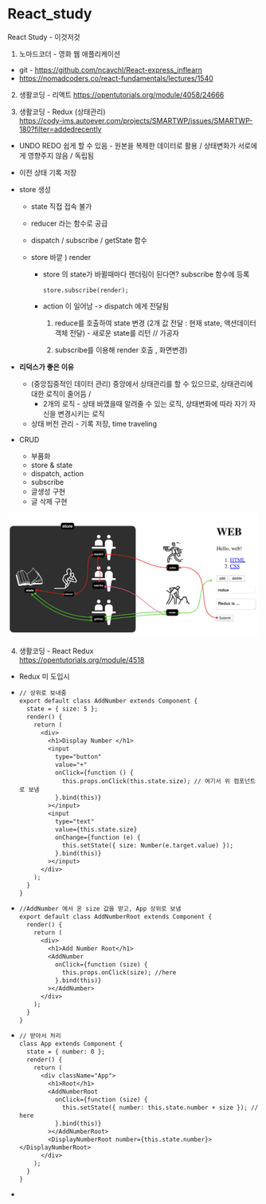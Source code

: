 # React_study
React Study - 이것저것

1) 노마드코더 - 영화 웹 애플리케이션 
- git - https://github.com/ncavchl/React-express_inflearn
- https://nomadcoders.co/react-fundamentals/lectures/1540


2) 생활코딩 - 리액트
https://opentutorials.org/module/4058/24666

3) 생활코딩 - Redux (상태관리)<br>
https://cody-ims.autoever.com/projects/SMARTWP/issues/SMARTWP-180?filter=addedrecently

- UNDO  REDO 쉽게 할 수 있음 - 원본을 복제한 데이터로 활용 / 상태변화가 서로에게 영향주지 않음 / 독립됨

- 이전 상태 기록 저장 

- store 생성

  - state 직접 접속 불가 

  - reducer 라는 함수로 공급

  - dispatch / subscribe / getState 함수

  - store 바깥 ) render 

    - store 의 state가 바뀔때마다 렌더링이 된다면?  subscribe 함수에 등록

      ```react
      store.subscribe(render);
      ```

    - action 이 일어남 -> dispatch 에게 전달됨 

      1) reduce를 호출하여 state 변경 (2개 값 전달 : 현재 state, 액션데이터 객체 전달) - 새로운 state를 리턴 // 가공자

      2) subscribe를 이용해 render 호출 , 화면변경)

- **리덕스가 좋은 이유**

  - (중앙집중적인 데이터 관리) 중앙에서 상태관리를 할 수 있으므로, 상태관리에 대한 로직이 줄어듬 / 
    - 2개의 로직 - 상태 바꼈을때 알려줄 수 있는 로직, 상태변화에 따라 자기 자신을 변경시키는 로직
  - 상태 버전 관리 - 기록 저장, time traveling 



- CRUD
  - 부품화
  - store & state
  - dispatch, action
  - subscribe
  - 글생성 구현
  - 글 삭제 구현

<img src="https://github.com/ncavchl/React_study/blob/main/Redux/redux%20loadmap.png?raw=true" alt="" title="">

4)  생활코딩 - React Redux<br>
https://opentutorials.org/module/4518

- Redux 미 도입시

- ```react
  // 상위로 보내줌
  export default class AddNumber extends Component {
    state = { size: 5 };
    render() {
      return (
        <div>
          <h1>Display Number </h1>
          <input
            type="button"
            value="+"
            onClick={function () {
              this.props.onClick(this.state.size); // 여기서 위 컴포넌트로 보냄
            }.bind(this)}
          ></input>
          <input
            type="text"
            value={this.state.size}
            onChange={function (e) {
              this.setState({ size: Number(e.target.value) });
            }.bind(this)}
          ></input>
        </div>
      );
    }
  }
  ```

  


- ```react
  //AddNumber 에서 온 size 값을 받고, App 상위로 보냄 
  export default class AddNumberRoot extends Component {
    render() {
      return (
        <div>
          <h1>Add Number Root</h1>
          <AddNumber
            onClick={function (size) {
              this.props.onClick(size); //here
            }.bind(this)}
          ></AddNumber>
        </div>
      );
    }
  }
  
  ```

- ```react
  // 받아서 처리 
  class App extends Component {
    state = { number: 0 };
    render() {
      return (
        <div className="App">
          <h1>Root</h1>
          <AddNumberRoot
            onClick={function (size) {
              this.setState({ number: this.state.number + size }); // here
            }.bind(this)}
          ></AddNumberRoot>
          <DisplayNumberRoot number={this.state.number}></DisplayNumberRoot>
        </div>
      );
    }
  }
  ```

- 













